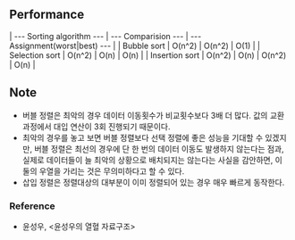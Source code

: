 ## Performance

| --- Sorting algorithm --- | --- Comparision --- | --- Assignment(worst|best) --- |
| Bubble sort               | O(n^2)              | O(n^2) | O(1)  |
| Selection sort            | O(n^2)              | O(n) | O(n)    |
| Insertion sort            | O(n^2) |  O(n)      | O(n^2) | O(n)         |

## Note

- 버블 정렬은 최악의 경우 데이터 이동횟수가 비교횟수보다 3배 더 많다. 값의 교환 과정에서 대입 연산이 3회 진행되기 때문이다.
- 최악의 경우를 놓고 보면 버블 정렬보다 선택 정렬에 좋은 성능을 기대할 수 있겠지만, 버블 정렬은 최선의 경우에 단 한 번의 데이터 이동도 발생하지 않는다는 점과, 실제로 데이터들이 늘 최악의 상황으로 배치되지는 않는다는 사실을 감안하면, 이 둘의 우열을 가리는 것은 무의미하다고 할 수 있다.
- 삽입 정렬은 정렬대상의 대부분이 이미 정렬되어 있는 경우 매우 빠르게 동작한다.


### Reference

- 윤성우, <윤성우의 열혈 자료구조>
